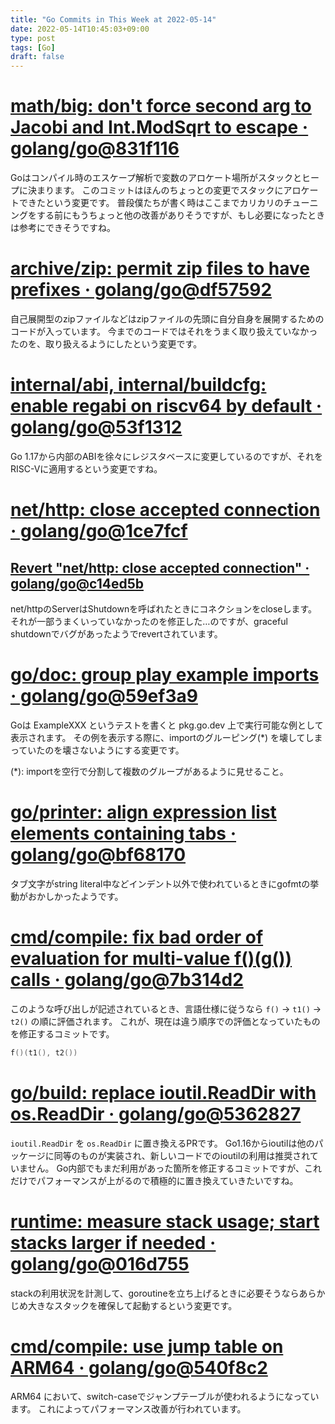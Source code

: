 ```yaml
---
title: "Go Commits in This Week at 2022-05-14"
date: 2022-05-14T10:45:03+09:00
type: post
tags: [Go]
draft: false
---
```

# [math/big: don't force second arg to Jacobi and Int.ModSqrt to escape · golang/go@831f116](https://github.com/golang/go/commit/831f1168289e65a7ef49942ad8d16cf14af2ef43)
Goはコンパイル時のエスケープ解析で変数のアロケート場所がスタックとヒープに決まります。
このコミットはほんのちょっとの変更でスタックにアロケートできたという変更です。
普段僕たちが書く時はここまでカリカリのチューニングをする前にもうちょっと他の改善がありそうですが、もし必要になったときは参考にできそうですね。

# [archive/zip: permit zip files to have prefixes · golang/go@df57592](https://github.com/golang/go/commit/df57592276bc26e2eb4e4ca5e77e4e2e422c7c6b)
自己展開型のzipファイルなどはzipファイルの先頭に自分自身を展開するためのコードが入っています。
今までのコードではそれをうまく取り扱えていなかったのを、取り扱えるようにしたという変更です。

# [internal/abi, internal/buildcfg: enable regabi on riscv64 by default · golang/go@53f1312](https://github.com/golang/go/commit/53f13128a7a4c7d16af5ea9ca5f25b56ff9881fe)
Go 1.17から内部のABIを徐々にレジスタベースに変更しているのですが、それをRISC-Vに適用するという変更ですね。

# [net/http: close accepted connection · golang/go@1ce7fcf](https://github.com/golang/go/commit/1ce7fcf139417d618c2730010ede2afb41664211)
## [Revert "net/http: close accepted connection" · golang/go@c14ed5b](https://github.com/golang/go/commit/c14ed5b37c6cc387b29a7939cad7c7cbccd59934)
net/httpのServerはShutdownを呼ばれたときにコネクションをcloseします。
それが一部うまくいっていなかったのを修正した…のですが、graceful shutdownでバグがあったようでrevertされています。

# [go/doc: group play example imports · golang/go@59ef3a9](https://github.com/golang/go/commit/59ef3a966b38cb2ac537d1be43f0b8fd2468ea70)
Goは ExampleXXX というテストを書くと pkg.go.dev 上で実行可能な例として表示されます。
その例を表示する際に、importのグルーピング(\*) を壊してしまっていたのを壊さないようにする変更です。

(\*): importを空行で分割して複数のグループがあるように見せること。

# [go/printer: align expression list elements containing tabs · golang/go@bf68170](https://github.com/golang/go/commit/bf68170c638e7e69bedcc64fadfd83354fd06c10)
タブ文字がstring literal中などインデント以外で使われているときにgofmtの挙動がおかしかったようです。

# [cmd/compile: fix bad order of evaluation for multi-value f()(g()) calls · golang/go@7b314d2](https://github.com/golang/go/commit/7b314d27ce5dbc31eed2076e28c0af4ea8c24473)
このような呼び出しが記述されているとき、言語仕様に従うなら `f()` → `t1()` → `t2()` の順に評価されます。
これが、現在は違う順序での評価となっていたものを修正するコミットです。
```go
f()(t1(), t2())
```

# [go/build: replace ioutil.ReadDir with os.ReadDir · golang/go@5362827](https://github.com/golang/go/commit/536282763f7357edd81d85993c12fd977fecd378)
`ioutil.ReadDir` を `os.ReadDir` に置き換えるPRです。
Go1.16からioutilは他のパッケージに同等のものが実装され、新しいコードでのioutilの利用は推奨されていません。
Go内部でもまだ利用があった箇所を修正するコミットですが、これだけでパフォーマンスが上がるので積極的に置き換えていきたいですね。

# [runtime: measure stack usage; start stacks larger if needed · golang/go@016d755](https://github.com/golang/go/commit/016d7552138077741a9c3fdadc73c0179f5d3ff7)
stackの利用状況を計測して、goroutineを立ち上げるときに必要そうならあらかじめ大きなスタックを確保して起動するという変更です。

# [cmd/compile: use jump table on ARM64 · golang/go@540f8c2](https://github.com/golang/go/commit/540f8c2b50f5def060244853673ccfc94d2d3e43)
ARM64 において、switch-caseでジャンプテーブルが使われるようになっています。
これによってパフォーマンス改善が行われています。
